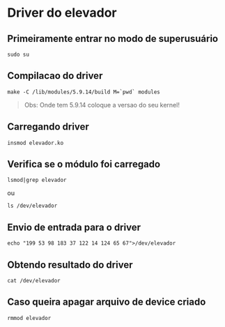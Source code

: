 # Driver do elevador

## Primeiramente entrar no modo de superusuário
```shell
sudo su
```

## Compilacao do driver
```shell
make -C /lib/modules/5.9.14/build M=`pwd` modules
```
> Obs: Onde tem 5.9.14 coloque a versao do seu kernel!

## Carregando driver
```shell
insmod elevador.ko
```
## Verifica se o módulo foi carregado
```shell
lsmod|grep elevador
```
ou
```shell
ls /dev/elevador
```

## Envio de entrada para o driver
```shell
echo "199 53 98 183 37 122 14 124 65 67">/dev/elevador
```
## Obtendo resultado do driver
```shell
cat /dev/elevador
```

## Caso queira apagar arquivo de device criado
```shell
rmmod elevador
```
